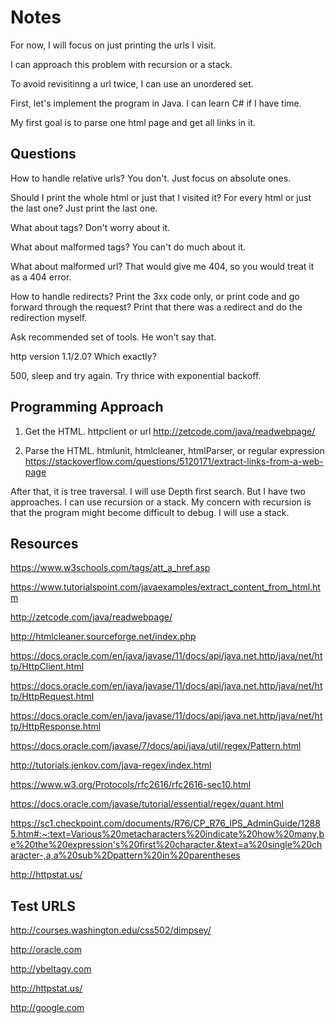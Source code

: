 # Notes

For now, I will focus on just printing the urls I visit. 

I can approach this problem with recursion or a stack.

To avoid revisitinng a url twice, I can use an unordered set.

First, let's implement the program in Java. I can learn C# if I have time.

My first goal is to parse one html page and get all links in it.


## Questions

How to handle relative urls? You don't. Just focus on absolute ones.

Should I print the whole html or just that I visited it? For every html or just the last one? Just print the last one.

What about <link> tags? Don't worry about it.

What about malformed tags? You can't do much about it.

What about malformed url? That would give me 404, so you would treat it as a 404 error.

How to handle redirects? Print the 3xx code only, or print code and go forward through the request? Print that there was a redirect and do the redirection myself.

Ask recommended set of tools. He won't say that.

http version 1.1/2.0? Which exactly?

500, sleep and try again. Try thrice with exponential backoff.





## Programming Approach

1. Get the HTML. httpclient or url http://zetcode.com/java/readwebpage/

2. Parse the HTML. htmlunit, htmlcleaner, htmlParser, or regular expression https://stackoverflow.com/questions/5120171/extract-links-from-a-web-page

After that, it is tree traversal. I will use Depth first search. But I have two approaches. I can use recursion or a stack. My concern with recursion is that the program might become difficult to debug. I will use a stack.


## Resources

https://www.w3schools.com/tags/att_a_href.asp

https://www.tutorialspoint.com/javaexamples/extract_content_from_html.htm

http://zetcode.com/java/readwebpage/

http://htmlcleaner.sourceforge.net/index.php

https://docs.oracle.com/en/java/javase/11/docs/api/java.net.http/java/net/http/HttpClient.html

https://docs.oracle.com/en/java/javase/11/docs/api/java.net.http/java/net/http/HttpRequest.html

https://docs.oracle.com/en/java/javase/11/docs/api/java.net.http/java/net/http/HttpResponse.html

https://docs.oracle.com/javase/7/docs/api/java/util/regex/Pattern.html

http://tutorials.jenkov.com/java-regex/index.html

https://www.w3.org/Protocols/rfc2616/rfc2616-sec10.html

https://docs.oracle.com/javase/tutorial/essential/regex/quant.html

https://sc1.checkpoint.com/documents/R76/CP_R76_IPS_AdminGuide/12885.htm#:~:text=Various%20metacharacters%20indicate%20how%20many,be%20the%20expression's%20first%20character.&text=a%20single%20character-,a,a%20sub%2Dpattern%20in%20parentheses

http://httpstat.us/


## Test URLS

http://courses.washington.edu/css502/dimpsey/

http://oracle.com

http://ybeltagy.com

http://httpstat.us/

http://google.com